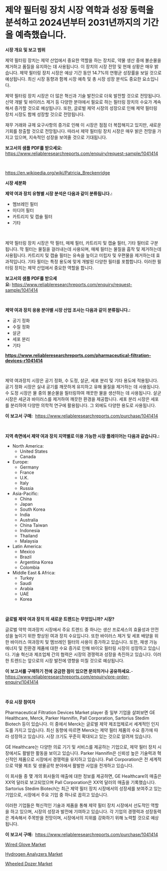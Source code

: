 <p><h1>제약 필터링 장치 시장 역학과 성장 동력을 분석하고 2024년부터 2031년까지의 기간을 예측했습니다.</h1></p><p><strong>시장 개요 및 보고 범위</strong></p>
<p><p>제약 필터링 장치는 제약 산업에서 중요한 역할을 하는 장치로, 약물 생산 중에 불순물을 제거하고 품질을 유지하는 데 사용됩니다. 이 장치의 시장 전망 및 현재 상황은 매우 밝습니다. 제약 필터링 장치 시장은 예상 기간 동안 14.7%의 연평균 성장률을 보일 것으로 예상됩니다. 최신 시장 동향과 함께 시장 예측 및 총 시장 성장 분석도 중요한 요소입니다.</p><p>제약 필터링 장치 시장은 더 많은 혁신과 기술 발전으로 더욱 발전할 것으로 전망됩니다. 신약 개발 및 바이러스 제거 등 다양한 분야에서 필요로 하는 필터링 장치의 수요가 계속해서 증가할 것으로 예상됩니다. 또한, 글로벌 제약 시장의 성장으로 인해 제약 필터링 장치 시장도 함께 성장할 것으로 전망됩니다.</p><p>재무 거래와 규제 요구사항의 증가로 인해 이 시장은 점점 더 복잡해지고 있지만, 새로운 기회를 창출할 것으로 전망됩니다. 따라서 제약 필터링 장치 시장은 매우 밝은 전망을 가지고 있으며, 지속적인 성장을 보여줄 것으로 기대됩니다.</p></p>
<p><strong>보고서의 샘플 PDF를 받으세요:</strong> <a href="https://www.reliableresearchreports.com/enquiry/request-sample/1041414">https://www.reliableresearchreports.com/enquiry/request-sample/1041414</a></p>
<p>&nbsp;</p>
<p><a href="https://en.wikipedia.org/wiki/Patricia_Breckenridge">https://en.wikipedia.org/wiki/Patricia_Breckenridge</a></p>
<p><strong>시장 세분화</strong></p>
<p><strong>제약 여과 장치 유형별 시장 분석은 다음과 같이 분류됩니다.:</strong></p>
<p><ul><li>멤브레인 필터</li><li>미디어 필터</li><li>카트리지 및 캡슐 필터</li><li>기타</li></ul></p>
<p>&nbsp;</p>
<p><p>제약 필터링 장치 시장은 막 필터, 매체 필터, 카트리지 및 캡슐 필터, 기타 필터로 구분됩니다. 막 필터는 물질을 걸러내는데 사용되며, 매체 필터는 물질을 흡착 및 제거하는데 사용됩니다. 카트리지 및 캡슐 필터는 유속을 높이고 미립자 및 우편물을 제거하는데 효과적입니다. 기타 필터는 특정 용도에 맞게 개발된 다양한 필터를 포함합니다. 이러한 필터링 장치는 제약 산업에서 중요한 역할을 합니다.</p></p>
<p><strong>보고서의 샘플 PDF를 받으세요:</strong>&nbsp;<a href="https://www.reliableresearchreports.com/enquiry/request-sample/1041414">https://www.reliableresearchreports.com/enquiry/request-sample/1041414</a></p>
<p>&nbsp;</p>
<p><strong> 제약 여과 장치 응용 분야별 시장 산업 조사는 다음과 같이 분류됩니다.:</strong></p>
<p><ul><li>공기 정화</li><li>수질 정화</li><li>살균</li><li>세포 분리</li><li>기타</li></ul></p>
<p><strong><a href="https://www.reliableresearchreports.com/pharmaceutical-filtration-devices-r1041414">https://www.reliableresearchreports.com/pharmaceutical-filtration-devices-r1041414</a></strong></p>
<p>&nbsp;</p>
<p><p>제약 여과장치 시장은 공기 정화, 수 도정, 살균, 세포 분리 및 기타 용도에 적용됩니다. 공기 정화 시장은 실내 공기를 깨끗하게 유지하고 유해 물질을 제거하는 데 사용됩니다. 수 도정 시장은 물 중의 불순물을 필터링하여 깨끗한 물을 생산하는 데 사용됩니다. 살균 시장은 세균과 바이러스를 제거하여 깨끗한 환경을 제공합니다. 세포 분리 시장은 세포를 분리하여 다양한 의학적 연구에 활용됩니다. 그 외에도 다양한 용도로 사용됩니다.</p></p>
<p><strong>이 보고서 구매:</strong>&nbsp; <a href="https://www.reliableresearchreports.com/purchase/1041414">https://www.reliableresearchreports.com/purchase/1041414</a></p>
<p>&nbsp;</p>
<p><strong>지역 측면에서 제약 여과 장치 지역별로 이용 가능한 시장 플레이어는 다음과 같습니다.:</strong></p>
<p><ul>
    <li>
        North America:
        <ul>
            <li>United States</li>
            <li>Canada</li>
        </ul>
    </li>
    <li>
        Europe:
        <ul>
            <li>Germany</li>
            <li>France</li>
            <li>U.K.</li>
            <li>Italy</li>
            <li>Russia</li>
        </ul>
    </li>
    <li>
        Asia-Pacific:
        <ul>
            <li>China</li>
            <li>Japan</li>
            <li>South Korea</li>
            <li>India</li>
            <li>Australia</li>
            <li>China Taiwan</li>
            <li>Indonesia</li>
            <li>Thailand</li>
            <li>Malaysia</li>
        </ul>
    </li>
    <li>
        Latin America:
        <ul>
            <li>Mexico</li>
            <li>Brazil</li>
            <li>Argentina Korea</li>
            <li>Colombia</li>
        </ul>
    </li>
    <li>
        Middle East & Africa:
        <ul>
            <li>Turkey</li>
            <li>Saudi</li>
            <li>Arabia</li>
            <li>UAE</li>
            <li>Korea</li>
        </ul>
    </li>
    </ul></p>
<p>&nbsp;</p>
<p><strong>글로벌 제약 여과 장치 의 새로운 트렌드는 무엇입니까? 시장?</strong></p>
<p><p>글로벌 약학 여과장치 시장에서 주요 트렌드 중 하나는 생산 프로세스의 효율성과 안전성을 높이기 위한 향상된 여과 장치 수요입니다. 또한 바이러스 제거 및 세포 배양을 위한 바이러스 여과장치 및 멤브레인 필터의 사용이 증가하고 있습니다. 또한, 재생 가능 에너지 및 친환경 제품에 대한 수요 증가로 인해 바이오 필터링 시장이 성장하고 있습니다. 기술 혁신과 제조업체 간의 협력은 시장의 경쟁력과 성장을 촉진하고 있습니다. 이러한 트렌드는 앞으로의 시장 발전에 영향을 미칠 것으로 예상됩니다.</p></p>
<p><strong>이 보고서를 구매하기 전에 궁금한 점이 있으면 문의하거나 공유하세요.</strong>- <a href="https://www.reliableresearchreports.com/enquiry/pre-order-enquiry/1041414">https://www.reliableresearchreports.com/enquiry/pre-order-enquiry/1041414</a></p>
<p>&nbsp;</p>
<p><strong>주요 시장 참여자</strong></p>
<p><p>Pharmaceutical Filtration Devices Market player 중 일부 기업을 살펴보면 GE Healthcare, Merck, Parker Hannifin, Pall Corporation, Sartorius Stedim Biotech 등이 있습니다. 이 중에서 Merck는 글로벌 제약 제조업체로서 세계적인 인지도를 가지고 있습니다. 최신 동향에 따르면 Merck는 제약 필터 제품의 수요 증가에 따라 성장하고 있습니다. 시장 크기도 꾸준히 확대되고 있는 것으로 알려져 있습니다.</p><p>GE Healthcare는 다양한 의료 기기 및 서비스를 제공하는 기업으로, 제약 필터 장치 시장에서도 활발한 활동을 보이고 있습니다. Parker Hannifin은 신뢰성 높은 기술력과 혁신적인 제품으로 시장에서 경쟁력을 유지하고 있습니다. Pall Corporation은 전 세계적으로 약물 제조 및 생물공학 분야에서 활발한 사업을 전개하고 있습니다.</p><p>이 회사들 중 몇 개의 회사들의 매출에 대한 정보를 제공하면, GE Healthcare의 매출은 XX억 달러로 보고되었으며 Pall Corporation은 XX억 달러의 매출을 기록했습니다. Sartorius Stedim Biotech는 최근 제약 필터 장치 시장에서의 성장세를 보여주고 있는 기업으로, 시장에서 주요 기업 중 하나로 꼽히고 있습니다.</p><p>이러한 기업들은 혁신적인 기술과 제품을 통해 제약 필터 장치 시장에서 선도적인 역할을 하고 있으며, 시장의 성장과 발전에 기여하고 있습니다. 각 기업의 경쟁력과 성장동력은 계속해서 주목받을 전망이며, 시장에서의 지위를 강화하기 위해 노력할 것으로 예상됩니다.</p></p>
<p><strong>이 보고서 구매:</strong>&nbsp;&nbsp;<a href="https://www.reliableresearchreports.com/purchase/1041414">https://www.reliableresearchreports.com/purchase/1041414</a></p>
<p><p><a href="https://issuu.com/reportprime-2/docs/wired-glove-market-size-2030.pptx">Wired Glove Market</a></p><p><a href="https://github.com/saplakhanom821/Market-Research-Report-List-1/blob/main/hydrogen-analyzers-market.md">Hydrogen Analyzers Market</a></p><p><a href="https://github.com/tyleolden34345/Market-Research-Report-List-1/blob/main/wheeled-dozer-market.md">Wheeled Dozer Market</a></p></p>